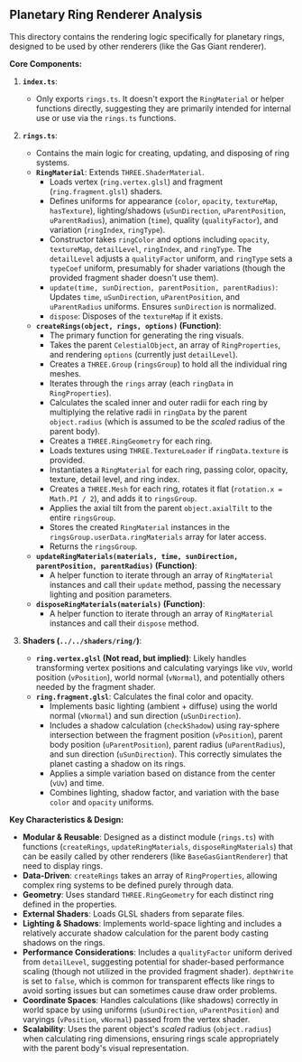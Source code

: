 ## Planetary Ring Renderer Analysis

This directory contains the rendering logic specifically for planetary rings, designed to be used by other renderers (like the Gas Giant renderer).

**Core Components:**

1.  **`index.ts`**:

    - Only exports `rings.ts`. It doesn't export the `RingMaterial` or helper functions directly, suggesting they are primarily intended for internal use or use via the `rings.ts` functions.

2.  **`rings.ts`**:

    - Contains the main logic for creating, updating, and disposing of ring systems.
    - **`RingMaterial`**: Extends `THREE.ShaderMaterial`.
      - Loads vertex (`ring.vertex.glsl`) and fragment (`ring.fragment.glsl`) shaders.
      - Defines uniforms for appearance (`color`, `opacity`, `textureMap`, `hasTexture`), lighting/shadows (`uSunDirection`, `uParentPosition`, `uParentRadius`), animation (`time`), quality (`qualityFactor`), and variation (`ringIndex`, `ringType`).
      - Constructor takes `ringColor` and options including `opacity`, `textureMap`, `detailLevel`, `ringIndex`, and `ringType`. The `detailLevel` adjusts a `qualityFactor` uniform, and `ringType` sets a `typeCoef` uniform, presumably for shader variations (though the provided fragment shader doesn't use them).
      - `update(time, sunDirection, parentPosition, parentRadius)`: Updates `time`, `uSunDirection`, `uParentPosition`, and `uParentRadius` uniforms. Ensures `sunDirection` is normalized.
      - `dispose`: Disposes of the `textureMap` if it exists.
    - **`createRings(object, rings, options)` (Function)**:
      - The primary function for generating the ring visuals.
      - Takes the parent `CelestialObject`, an array of `RingProperties`, and rendering `options` (currently just `detailLevel`).
      - Creates a `THREE.Group` (`ringsGroup`) to hold all the individual ring meshes.
      - Iterates through the `rings` array (each `ringData` in `RingProperties`).
      - Calculates the scaled inner and outer radii for each ring by multiplying the relative radii in `ringData` by the parent `object.radius` (which is assumed to be the _scaled_ radius of the parent body).
      - Creates a `THREE.RingGeometry` for each ring.
      - Loads textures using `THREE.TextureLoader` if `ringData.texture` is provided.
      - Instantiates a `RingMaterial` for each ring, passing color, opacity, texture, detail level, and ring index.
      - Creates a `THREE.Mesh` for each ring, rotates it flat (`rotation.x = Math.PI / 2`), and adds it to `ringsGroup`.
      - Applies the axial tilt from the parent `object.axialTilt` to the entire `ringsGroup`.
      - Stores the created `RingMaterial` instances in the `ringsGroup.userData.ringMaterials` array for later access.
      - Returns the `ringsGroup`.
    - **`updateRingMaterials(materials, time, sunDirection, parentPosition, parentRadius)` (Function)**:
      - A helper function to iterate through an array of `RingMaterial` instances and call their `update` method, passing the necessary lighting and position parameters.
    - **`disposeRingMaterials(materials)` (Function)**:
      - A helper function to iterate through an array of `RingMaterial` instances and call their `dispose` method.

3.  **Shaders (`../../shaders/ring/`)**:
    - **`ring.vertex.glsl` (Not read, but implied)**: Likely handles transforming vertex positions and calculating varyings like `vUv`, world position (`vPosition`), world normal (`vNormal`), and potentially others needed by the fragment shader.
    - **`ring.fragment.glsl`**: Calculates the final color and opacity.
      - Implements basic lighting (ambient + diffuse) using the world normal (`vNormal`) and sun direction (`uSunDirection`).
      - Includes a shadow calculation (`checkShadow`) using ray-sphere intersection between the fragment position (`vPosition`), parent body position (`uParentPosition`), parent radius (`uParentRadius`), and sun direction (`uSunDirection`). This correctly simulates the planet casting a shadow on its rings.
      - Applies a simple variation based on distance from the center (`vUv`) and time.
      - Combines lighting, shadow factor, and variation with the base `color` and `opacity` uniforms.

**Key Characteristics & Design:**

- **Modular & Reusable**: Designed as a distinct module (`rings.ts`) with functions (`createRings`, `updateRingMaterials`, `disposeRingMaterials`) that can be easily called by other renderers (like `BaseGasGiantRenderer`) that need to display rings.
- **Data-Driven**: `createRings` takes an array of `RingProperties`, allowing complex ring systems to be defined purely through data.
- **Geometry**: Uses standard `THREE.RingGeometry` for each distinct ring defined in the properties.
- **External Shaders**: Loads GLSL shaders from separate files.
- **Lighting & Shadows**: Implements world-space lighting and includes a relatively accurate shadow calculation for the parent body casting shadows on the rings.
- **Performance Considerations**: Includes a `qualityFactor` uniform derived from `detailLevel`, suggesting potential for shader-based performance scaling (though not utilized in the provided fragment shader). `depthWrite` is set to `false`, which is common for transparent effects like rings to avoid sorting issues but can sometimes cause draw order problems.
- **Coordinate Spaces**: Handles calculations (like shadows) correctly in world space by using uniforms (`uSunDirection`, `uParentPosition`) and varyings (`vPosition`, `vNormal`) passed from the vertex shader.
- **Scalability**: Uses the parent object's _scaled_ radius (`object.radius`) when calculating ring dimensions, ensuring rings scale appropriately with the parent body's visual representation.
